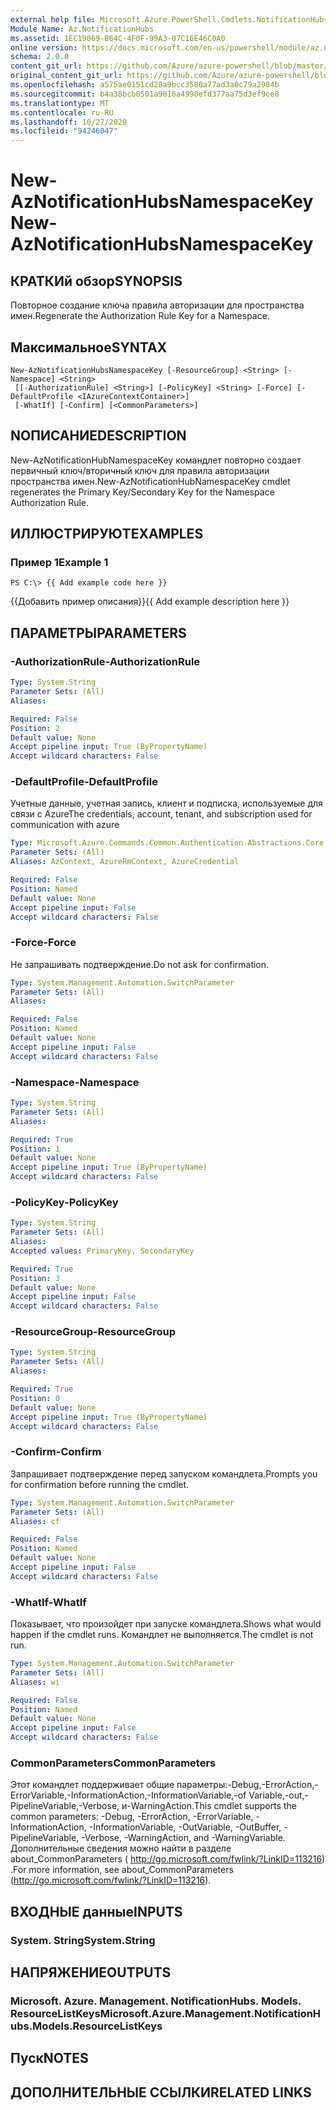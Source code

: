 ```yaml
---
external help file: Microsoft.Azure.PowerShell.Cmdlets.NotificationHubs.dll-Help.xml
Module Name: Az.NotificationHubs
ms.assetid: 1EC19069-B64C-4F0F-99A3-07C16E46C0A0
online version: https://docs.microsoft.com/en-us/powershell/module/az.notificationhubs/new-aznotificationhubsnamespacekey
schema: 2.0.0
content_git_url: https://github.com/Azure/azure-powershell/blob/master/src/NotificationHubs/NotificationHubs/help/New-AzNotificationHubsNamespaceKey.md
original_content_git_url: https://github.com/Azure/azure-powershell/blob/master/src/NotificationHubs/NotificationHubs/help/New-AzNotificationHubsNamespaceKey.md
ms.openlocfilehash: a575ae0151cd28a9bcc3580a77ad3a0c79a2984b
ms.sourcegitcommit: b4a38bcb0501a9016a4998efd377aa75d3ef9ce8
ms.translationtype: MT
ms.contentlocale: ru-RU
ms.lasthandoff: 10/27/2020
ms.locfileid: "94246047"
---
```

# <span data-ttu-id="5607a-101">New-AzNotificationHubsNamespaceKey</span><span class="sxs-lookup"><span data-stu-id="5607a-101">New-AzNotificationHubsNamespaceKey</span></span>

## <span data-ttu-id="5607a-102">КРАТКИй обзор</span><span class="sxs-lookup"><span data-stu-id="5607a-102">SYNOPSIS</span></span>
<span data-ttu-id="5607a-103">Повторное создание ключа правила авторизации для пространства имен.</span><span class="sxs-lookup"><span data-stu-id="5607a-103">Regenerate the Authorization Rule Key for a Namespace.</span></span>

## <span data-ttu-id="5607a-104">Максимальное</span><span class="sxs-lookup"><span data-stu-id="5607a-104">SYNTAX</span></span>

```
New-AzNotificationHubsNamespaceKey [-ResourceGroup] <String> [-Namespace] <String>
 [[-AuthorizationRule] <String>] [-PolicyKey] <String> [-Force] [-DefaultProfile <IAzureContextContainer>]
 [-WhatIf] [-Confirm] [<CommonParameters>]
```

## <span data-ttu-id="5607a-105">NОПИСАНИЕ</span><span class="sxs-lookup"><span data-stu-id="5607a-105">DESCRIPTION</span></span>
<span data-ttu-id="5607a-106">New-AzNotificationHubNamespaceKey командлет повторно создает первичный ключ/вторичный ключ для правила авторизации пространства имен.</span><span class="sxs-lookup"><span data-stu-id="5607a-106">New-AzNotificationHubNamespaceKey cmdlet regenerates the Primary Key/Secondary Key for the Namespace Authorization Rule.</span></span>

## <span data-ttu-id="5607a-107">ИЛЛЮСТРИРУЮТ</span><span class="sxs-lookup"><span data-stu-id="5607a-107">EXAMPLES</span></span>

### <span data-ttu-id="5607a-108">Пример 1</span><span class="sxs-lookup"><span data-stu-id="5607a-108">Example 1</span></span>
```
PS C:\> {{ Add example code here }}
```

<span data-ttu-id="5607a-109">{{Добавить пример описания}}</span><span class="sxs-lookup"><span data-stu-id="5607a-109">{{ Add example description here }}</span></span>

## <span data-ttu-id="5607a-110">ПАРАМЕТРЫ</span><span class="sxs-lookup"><span data-stu-id="5607a-110">PARAMETERS</span></span>

### <span data-ttu-id="5607a-111">-AuthorizationRule</span><span class="sxs-lookup"><span data-stu-id="5607a-111">-AuthorizationRule</span></span>
```yaml
Type: System.String
Parameter Sets: (All)
Aliases:

Required: False
Position: 2
Default value: None
Accept pipeline input: True (ByPropertyName)
Accept wildcard characters: False
```

### <span data-ttu-id="5607a-112">-DefaultProfile</span><span class="sxs-lookup"><span data-stu-id="5607a-112">-DefaultProfile</span></span>
<span data-ttu-id="5607a-113">Учетные данные, учетная запись, клиент и подписка, используемые для связи с Azure</span><span class="sxs-lookup"><span data-stu-id="5607a-113">The credentials, account, tenant, and subscription used for communication with azure</span></span>

```yaml
Type: Microsoft.Azure.Commands.Common.Authentication.Abstractions.Core.IAzureContextContainer
Parameter Sets: (All)
Aliases: AzContext, AzureRmContext, AzureCredential

Required: False
Position: Named
Default value: None
Accept pipeline input: False
Accept wildcard characters: False
```

### <span data-ttu-id="5607a-114">-Force</span><span class="sxs-lookup"><span data-stu-id="5607a-114">-Force</span></span>
<span data-ttu-id="5607a-115">Не запрашивать подтверждение.</span><span class="sxs-lookup"><span data-stu-id="5607a-115">Do not ask for confirmation.</span></span>

```yaml
Type: System.Management.Automation.SwitchParameter
Parameter Sets: (All)
Aliases:

Required: False
Position: Named
Default value: None
Accept pipeline input: False
Accept wildcard characters: False
```

### <span data-ttu-id="5607a-116">-Namespace</span><span class="sxs-lookup"><span data-stu-id="5607a-116">-Namespace</span></span>
```yaml
Type: System.String
Parameter Sets: (All)
Aliases:

Required: True
Position: 1
Default value: None
Accept pipeline input: True (ByPropertyName)
Accept wildcard characters: False
```

### <span data-ttu-id="5607a-117">-PolicyKey</span><span class="sxs-lookup"><span data-stu-id="5607a-117">-PolicyKey</span></span>
```yaml
Type: System.String
Parameter Sets: (All)
Aliases:
Accepted values: PrimaryKey, SecondaryKey

Required: True
Position: 3
Default value: None
Accept pipeline input: False
Accept wildcard characters: False
```

### <span data-ttu-id="5607a-118">-ResourceGroup</span><span class="sxs-lookup"><span data-stu-id="5607a-118">-ResourceGroup</span></span>
```yaml
Type: System.String
Parameter Sets: (All)
Aliases:

Required: True
Position: 0
Default value: None
Accept pipeline input: True (ByPropertyName)
Accept wildcard characters: False
```

### <span data-ttu-id="5607a-119">-Confirm</span><span class="sxs-lookup"><span data-stu-id="5607a-119">-Confirm</span></span>
<span data-ttu-id="5607a-120">Запрашивает подтверждение перед запуском командлета.</span><span class="sxs-lookup"><span data-stu-id="5607a-120">Prompts you for confirmation before running the cmdlet.</span></span>

```yaml
Type: System.Management.Automation.SwitchParameter
Parameter Sets: (All)
Aliases: cf

Required: False
Position: Named
Default value: None
Accept pipeline input: False
Accept wildcard characters: False
```

### <span data-ttu-id="5607a-121">-WhatIf</span><span class="sxs-lookup"><span data-stu-id="5607a-121">-WhatIf</span></span>
<span data-ttu-id="5607a-122">Показывает, что произойдет при запуске командлета.</span><span class="sxs-lookup"><span data-stu-id="5607a-122">Shows what would happen if the cmdlet runs.</span></span>
<span data-ttu-id="5607a-123">Командлет не выполняется.</span><span class="sxs-lookup"><span data-stu-id="5607a-123">The cmdlet is not run.</span></span>

```yaml
Type: System.Management.Automation.SwitchParameter
Parameter Sets: (All)
Aliases: wi

Required: False
Position: Named
Default value: None
Accept pipeline input: False
Accept wildcard characters: False
```

### <span data-ttu-id="5607a-124">CommonParameters</span><span class="sxs-lookup"><span data-stu-id="5607a-124">CommonParameters</span></span>
<span data-ttu-id="5607a-125">Этот командлет поддерживает общие параметры:-Debug,-ErrorAction,-ErrorVariable,-InformationAction,-InformationVariable,-of Variable,-out,-PipelineVariable,-Verbose, и-WarningAction.</span><span class="sxs-lookup"><span data-stu-id="5607a-125">This cmdlet supports the common parameters: -Debug, -ErrorAction, -ErrorVariable, -InformationAction, -InformationVariable, -OutVariable, -OutBuffer, -PipelineVariable, -Verbose, -WarningAction, and -WarningVariable.</span></span> <span data-ttu-id="5607a-126">Дополнительные сведения можно найти в разделе about_CommonParameters ( http://go.microsoft.com/fwlink/?LinkID=113216) .</span><span class="sxs-lookup"><span data-stu-id="5607a-126">For more information, see about_CommonParameters (http://go.microsoft.com/fwlink/?LinkID=113216).</span></span>

## <span data-ttu-id="5607a-127">ВХОДНЫЕ данные</span><span class="sxs-lookup"><span data-stu-id="5607a-127">INPUTS</span></span>

### <span data-ttu-id="5607a-128">System. String</span><span class="sxs-lookup"><span data-stu-id="5607a-128">System.String</span></span>

## <span data-ttu-id="5607a-129">НАПРЯЖЕНИЕ</span><span class="sxs-lookup"><span data-stu-id="5607a-129">OUTPUTS</span></span>

### <span data-ttu-id="5607a-130">Microsoft. Azure. Management. NotificationHubs. Models. ResourceListKeys</span><span class="sxs-lookup"><span data-stu-id="5607a-130">Microsoft.Azure.Management.NotificationHubs.Models.ResourceListKeys</span></span>

## <span data-ttu-id="5607a-131">Пуск</span><span class="sxs-lookup"><span data-stu-id="5607a-131">NOTES</span></span>

## <span data-ttu-id="5607a-132">ДОПОЛНИТЕЛЬНЫЕ ССЫЛКИ</span><span class="sxs-lookup"><span data-stu-id="5607a-132">RELATED LINKS</span></span>
